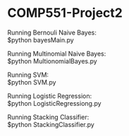 # COMP551-Project2

Running Bernouli Naive Bayes:  
$python bayesMain.py

Running Multinomial Naive Bayes:  
$python MultionomialBayes.py

Running SVM:  
$python SVM.py

Running Logistic Regression:  
$python LogisticRegressiong.py

Running Stacking Classifier:  
$python StackingClassifier.py